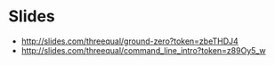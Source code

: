 # Slides

- http://slides.com/threequal/ground-zero?token=zbeTHDJ4
- http://slides.com/threequal/command_line_intro?token=z89Oy5_w
